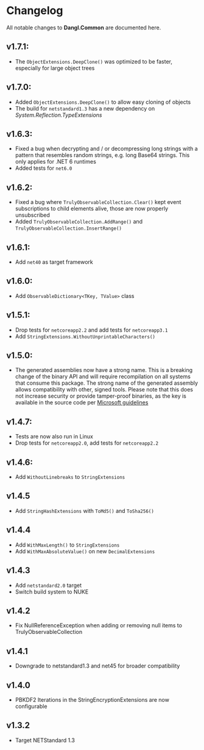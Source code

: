 # Changelog

All notable changes to **Dangl.Common** are documented here.

## v1.7.1:
- The `ObjectExtensions.DeepClone()` was optimized to be faster, especially for large object trees

## v1.7.0:
- Added `ObjectExtensions.DeepClone()` to allow easy cloning of objects
- The build for `netstandard1.3` has a new dependency on _System.Reflection.TypeExtensions_

## v1.6.3:
- Fixed a bug when decrypting and / or decompressing long strings with a pattern that resembles random strings, e.g. long Base64 strings. This only applies for .NET 6 runtimes
- Added tests for `net6.0`

## v1.6.2:
- Fixed a bug where `TrulyObservableCollection.Clear()` kept event subscriptions to child elements alive, those are now properly unsubscribed
- Added `TrulyObservableCollection.AddRange()` and `TrulyObservableCollection.InsertRange()`

## v1.6.1:
- Add `net40` as target framework

## v1.6.0:
- Add `ObservableDictionary<TKey, TValue>` class

## v1.5.1:
- Drop tests for `netcoreapp2.2` and add tests for `netcoreapp3.1`
- Add `StringExtensions.WithoutUnprintableCharacters()`

## v1.5.0:
- The generated assemblies now have a strong name. This is a breaking change of the binary API and will require recompilation on all systems that consume this package. The strong name of the generated assembly allows compatibility with other, signed tools. Please note that this does not increase security or provide tamper-proof binaries, as the key is available in the source code per [Microsoft guidelines](https://msdn.microsoft.com/en-us/library/wd40t7ad(v=vs.110).aspx)

## v1.4.7:
- Tests are now also run in Linux
- Drop tests for `netcoreapp2.0`, add tests for `netcoreapp2.2`

## v1.4.6:
- Add `WithoutLinebreaks` to `StringExtensions`

## v1.4.5
- Add `StringHashExtensions` with `ToMd5()` and `ToSha256()`

## v1.4.4
- Add `WithMaxLength()` to `StringExtensions`
- Add `WithMaxAbsoluteValue()` on new `DecimalExtensions`

## v1.4.3
- Add `netstandard2.0` target
- Switch build system to NUKE

## v1.4.2
- Fix NullReferenceException when adding or removing null items to TrulyObservableCollection

## v1.4.1
- Downgrade to netstandard1.3 and net45 for broader compatibility
      
## v1.4.0
- PBKDF2 Iterations in the StringEncryptionExtensions are now configurable

## v1.3.2
- Target NETStandard 1.3
